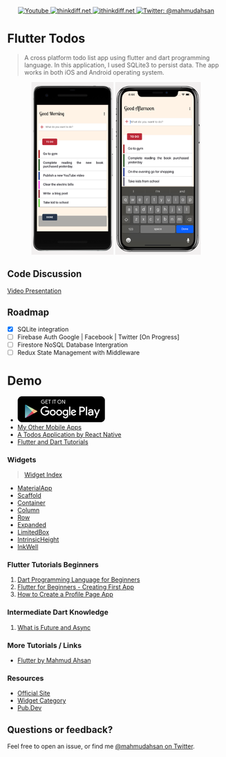 <p align="center">
    <a href="https://www.youtube.com/channel/UCtHlgyUw0wLE5Ous9swfFlg">
        <img src="https://img.shields.io/badge/my-youtube channel-red.svg" alt="Youtube" />
    </a>
    <a href="https://thinkdiff.net/?s=flutter">
        <img src="https://img.shields.io/badge/blog-thinkdiff.net-brightgreen.svg" alt="thinkdiff.net" />
    </a>
    <a href="https://ithinkdiff.net/">
        <img src="https://img.shields.io/badge/mobile-apps-yellow.svg" alt="ithinkdiff.net" />
    </a>
    <a href="https://twitter.com/mahmudahsan">
        <img src="https://img.shields.io/badge/contact%40-mahmudahsan-blue.svg" alt="Twitter: @mahmudahsan" />
    </a>
</p>


# Flutter Todos

> A cross platform todo list app using flutter and dart programming language. In this application, I used SQLite3 to persist data. The app works in both iOS and Android operating system. 

<p align="center">
    <img src="resources/android.png" alt="android" height="400" />
    <img src="resources/ios.png" alt="App" height="400" />
    <br />
</p>

## Code Discussion
[Video Presentation](https://www.youtube.com/watch?v=OQG3MxenJsM)

## Roadmap
- [x] SQLite integration
- [ ] Firebase Auth Google | Facebook | Twitter [On Progress]
- [ ] Firestore NoSQL Database Intergration
- [ ] Redux State Management with Middleware

# Demo
- [<img src="resources/DL_google.png" alt="Google Play" height="60" />](https://play.google.com/store/apps/details?id=net.ithinkdiff.whattodo)
- [My Other Mobile Apps](https://ithinkdiff.net)
- [A Todos Application by React Native](https://github.com/mahmudahsan/todos-react-reactnative)
-  [Flutter and Dart Tutorials](https://www.youtube.com/playlist?list=PLlMOodDAsO4xrTgVEkKXfVf7sSVEsmWKQ)

### Widgets

>  [Widget Index](https://flutter.dev/docs/reference/widgets)

- [MaterialApp](https://api.flutter.dev/flutter/material/MaterialApp-class.html)
- [Scaffold](https://api.flutter.dev/flutter/material/Scaffold-class.html)
- [Container](https://api.flutter.dev/flutter/widgets/Container-class.html)
- [Column](https://api.flutter.dev/flutter/widgets/Column-class.html)
- [Row](https://api.flutter.dev/flutter/widgets/Row-class.html)
- [Expanded](https://api.flutter.dev/flutter/widgets/Expanded-class.html)
- [LimitedBox](https://api.flutter.dev/flutter/widgets/LimitedBox-class.html)
- [IntrinsicHeight](https://api.flutter.dev/flutter/widgets/IntrinsicHeight-class.html)
- [InkWell](https://api.flutter.dev/flutter/material/InkWell-class.html)

### Flutter Tutorials Beginners
1. [Dart Programming Language for Beginners](https://www.youtube.com/watch?v=Ej_Pcr4uC2Q&list=PLlMOodDAsO4xrTgVEkKXfVf7sSVEsmWKQ&index=2&t=10s)
2. [Flutter for Beginners - Creating First App](https://www.youtube.com/watch?v=HFl29MoZ6MA&list=PLlMOodDAsO4xrTgVEkKXfVf7sSVEsmWKQ&index=3&t=0s)
3. [How to Create a Profile Page App](https://www.youtube.com/watch?v=ULxYR66BRb4&list=PLlMOodDAsO4xrTgVEkKXfVf7sSVEsmWKQ&index=5&t=0s)

### Intermediate Dart Knowledge
1. [What is Future and Async](https://www.youtube.com/watch?v=8KOdOXRboh8&list=PLlMOodDAsO4xrTgVEkKXfVf7sSVEsmWKQ&index=12&t=0s)

### More Tutorials / Links
- [Flutter by Mahmud Ahsan](https://github.com/mahmudahsan/flutter)


### Resources

- [Official Site](https://flutter.dev/)
- [Widget Category](https://flutter.dev/docs/reference/widgets)
- [Pub.Dev](https://pub.dev/)

## Questions or feedback?

Feel free to open an issue, or find me [@mahmudahsan on Twitter](https://twitter.com/mahmudahsan).

